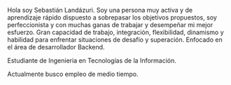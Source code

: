 Hola soy Sebastián Landázuri.
Soy una persona muy activa y de aprendizaje rápido dispuesto a sobrepasar los objetivos propuestos, soy perfeccionista y con muchas ganas de trabajar y desempeñar mi mejor esfuerzo.
Gran capacidad de trabajo, integración, flexibilidad, dinamismo y habilidad para enfrentar situaciones de desafío y superación. Enfocado en el área de desarrollador Backend.

Estudiante de Ingenieria en Tecnologías de la Información.

Actualmente busco empleo de medio tiempo.
